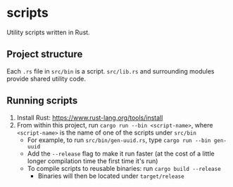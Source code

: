 # scripts

Utility scripts written in Rust.

## Project structure

Each `.rs` file in `src/bin` is a script. `src/lib.rs` and surrounding modules provide shared
utility code.

## Running scripts

1. Install Rust: https://www.rust-lang.org/tools/install
2. From within this project, run `cargo run --bin <script-name>`, where `<script-name>` is the name
   of one of the scripts under `src/bin`
   - For example, to run `src/bin/gen-uuid.rs`, type `cargo run --bin gen-uuid`
   - Add the `--release` flag to make it run faster (at the cost of a little longer compilation time
     the first time it's run)
   - To compile scripts to reusable binaries: run `cargo build --release`
     - Binaries will then be located under `target/release`
